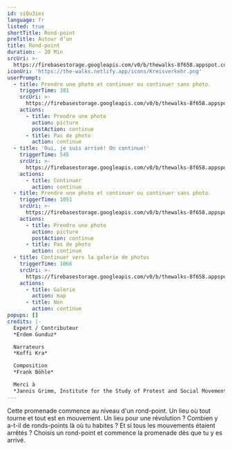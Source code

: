 ```yaml
---
id: siQu3iex
language: fr
listed: true
shortTitle: Rond-point
preTitle: Autour d’un
title: Rond-point
duration: ~ 20 Min
srcUri: >-
  https://firebasestorage.googleapis.com/v0/b/thewalks-8f658.appspot.com/o/mp3%2Fv0%2Ffr_siQu3iex%2Ffr_siQu3iex.mp3?alt=media&token=2c389821-2cb7-409c-8f7d-429f19407426
iconUri: 'https://the-walks.netlify.app/icons/Kreisverkehr.png'
userPrompt:
  - title: Prendre une photo et continuer ou continuer sans photo.
    triggerTime: 381
    srcUri: >-
      https://firebasestorage.googleapis.com/v0/b/thewalks-8f658.appspot.com/o/mp3%2Fv0%2Fde_siQu3iex%2Fde_siQu3iex_loop_1.mp3?alt=media&token=b61e87ce-8b2a-4487-9228-48aea41ef080
    actions:
      - title: Prendre une photo
        action: picture
        postAction: continue
      - title: Pas de photo
        action: continue
  - title: 'Oui, je suis arrivé! On continue!'
    triggerTime: 545
    srcUri: >-
      https://firebasestorage.googleapis.com/v0/b/thewalks-8f658.appspot.com/o/mp3%2Fv0%2Fde_siQu3iex%2Fde_siQu3iex_loop_2.mp3?alt=media&token=526b31b3-a79b-471e-8211-1135f7bf2ed2
    actions:
      - title: Continuer
        action: continue
  - title: Prendre une photo et continuer ou continuer sans photo.
    triggerTime: 1051
    srcUri: >-
      https://firebasestorage.googleapis.com/v0/b/thewalks-8f658.appspot.com/o/mp3%2Fv0%2Fde_siQu3iex%2Fde_siQu3iex_loop_3.mp3?alt=media&token=50af56ea-017f-4069-b055-350c10ac56aa
    actions:
      - title: Prendre une photo
        action: picture
        postAction: continue
      - title: Pas de photo
        action: continue
  - title: Continuer vers la galerie de photos
    triggerTime: 1066
    srcUri: >-
      https://firebasestorage.googleapis.com/v0/b/thewalks-8f658.appspot.com/o/static%2Fmedias%2Fmulti_Zeubeel8_loop.mp3?alt=media&token=88349085-3303-48b9-bdc6-fd7b09519a26
    actions:
      - title: Galerie
        action: map
      - title: Non
        action: continue
popups: []
credits: |-
  Expert / Contributeur
  *Erdem Gunduz*

  Narrateurs
  *Koffi Kra*

  Composition
  *Frank Böhle*

  Merci à
  *Jannis Grimm, Institute for the Study of Protest and Social Movements*
---
```

Cette promenade commence au niveau d'un rond-point. Un lieu où tout tourne et tout est en mouvement. Un lieu pour une révolution ? Combien y a-t-il de ronds-points là où tu habites ? Et si tous les mouvements étaient arrêtés ? Choisis un rond-point et commence la promenade dès que tu y es arrivé.
